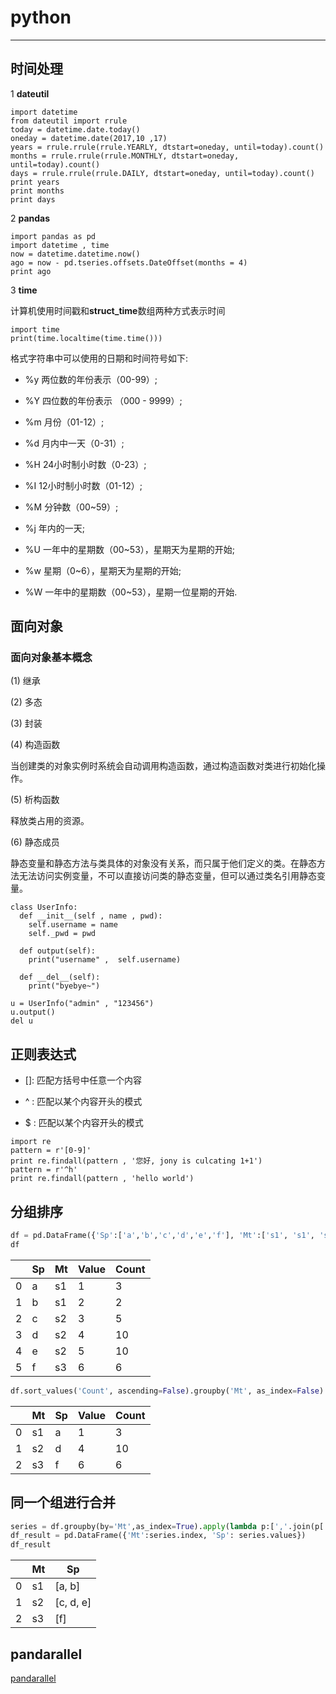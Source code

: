 # python
---

## 时间处理

1 **dateutil** 

```{python}
import datetime
from dateutil import rrule
today = datetime.date.today()
oneday = datetime.date(2017,10 ,17)
years = rrule.rrule(rrule.YEARLY, dtstart=oneday, until=today).count()
months = rrule.rrule(rrule.MONTHLY, dtstart=oneday, until=today).count()
days = rrule.rrule(rrule.DAILY, dtstart=oneday, until=today).count()
print years
print months
print days
```

2 **pandas** 

```{python}
import pandas as pd 
import datetime , time
now = datetime.datetime.now()
ago = now - pd.tseries.offsets.DateOffset(months = 4)
print ago
```


3 **time**

计算机使用时间戳和**struct_time**数组两种方式表示时间

```{python}
import time
print(time.localtime(time.time()))
```

格式字符串中可以使用的日期和时间符号如下:

+ %y 两位数的年份表示（00-99）;

+ %Y 四位数的年份表示 （000 - 9999）;

+ %m 月份（01-12）;

+ %d 月内中一天（0-31）;

+ %H 24小时制小时数（0-23）;

+ %I 12小时制小时数（01-12）;

+ %M 分钟数（00~59）;

+ %j 年内的一天;

+ %U 一年中的星期数（00~53），星期天为星期的开始;

+ %w 星期（0~6），星期天为星期的开始;

+ %W 一年中的星期数（00~53），星期一位星期的开始.


## 面向对象

### 面向对象基本概念

(1) 继承

(2) 多态

(3) 封装

(4) 构造函数

当创建类的对象实例时系统会自动调用构造函数，通过构造函数对类进行初始化操作。

(5) 析构函数

释放类占用的资源。


(6) 静态成员

静态变量和静态方法与类具体的对象没有关系，而只属于他们定义的类。在静态方法无法访问实例变量，不可以直接访问类的静态变量，但可以通过类名引用静态变量。

```{python}
class UserInfo:
  def __init__(self , name , pwd):
    self.username = name
    self._pwd = pwd
    
  def output(self):
    print("username" ,  self.username) 
    
  def __del__(self):
    print("byebye~")
    
u = UserInfo("admin" , "123456")
u.output()
del u
```

## 正则表达式

- []: 匹配方括号中任意一个内容

- ^ : 匹配以某个内容开头的模式

- $ : 匹配以某个内容开头的模式

```{python}
import re
pattern = r'[0-9]'
print re.findall(pattern , '您好, jony is culcating 1+1') 
pattern = r'^h'
print re.findall(pattern , 'hello world') 
```

## 分组排序

```python
df = pd.DataFrame({'Sp':['a','b','c','d','e','f'], 'Mt':['s1', 's1', 's2','s2','s2','s3'], 'Value':[1,2,3,4,5,6], 'Count':[3,2,5,10,10,6]})
df
```

|    | Sp | Mt | Value | Count |
|----|----|----|-------|-------|
|0   | a  | s1 | 1     | 3     |
|1   | b  | s1 | 2     | 2     |
|2   | c  | s2 | 3     | 5     |
|3   | d  | s2 | 4     | 10    |
|4   | e  | s2 | 5     | 10    |
|5   | f  | s3 | 6     | 6     |

```python
df.sort_values('Count', ascending=False).groupby('Mt', as_index=False).first()
```

|    | Mt | Sp | Value | Count |
|----|----|----|-------|-------|
|0   | s1 | a  | 1     | 3     |
|1   | s2 | d  | 4     | 10    |
|2   | s3 | f  | 6     | 6     |

## 同一个组进行合并

```python
series = df.groupby(by='Mt',as_index=True).apply(lambda p:[','.join(p['Sp'])])
df_result = pd.DataFrame({'Mt':series.index, 'Sp': series.values})
df_result
```

|    | Mt | Sp       |
|----|----|----------|
|0   | s1 | [a, b]   |
|1   | s2 | [c, d, e]|
|2   | s3 | [f]      |


## pandarallel

[pandarallel](https://github.com/nalepae/pandarallel)
